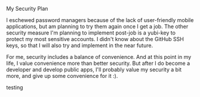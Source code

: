 My Security Plan

I eschewed password managers because of the lack of user-friendly mobile
applications, but am planning to try them again once I get a job. The other
security measure I'm planning to implement post-job is a yubi-key to protect
my most sensitive accounts. I didn't know about the GitHub SSH keys, so 
that I will also try and implement in the near future. 

For me, security includes a balance of convenience. And at this point in my
life, I value convenience more than better security. But after I do become
a developer and develop public apps, I'll probably value my security a bit
more, and give up some convenience for it :).

testing